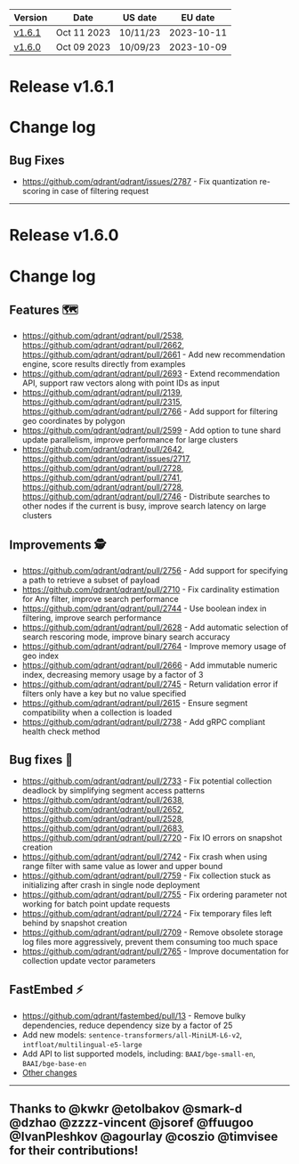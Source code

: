 | Version | Date | US date | EU date |
| ------- | ---- | ------- | ------- |
| [v1.6.1](qdrant-v1.6.md#release-v161) | Oct 11 2023 | 10/11/23 | 2023-10-11 |
| [v1.6.0](qdrant-v1.6.md#release-v160) | Oct 09 2023 | 10/09/23 | 2023-10-09 |



# Release v1.6.1
# Change log

## Bug Fixes

* https://github.com/qdrant/qdrant/issues/2787 - Fix quantization re-scoring in case of filtering request 
-----
# Release v1.6.0
# Change log

## Features :world_map:

- https://github.com/qdrant/qdrant/pull/2538, https://github.com/qdrant/qdrant/pull/2662, https://github.com/qdrant/qdrant/pull/2661 - Add new recommendation engine, score results directly from examples
- https://github.com/qdrant/qdrant/pull/2693 - Extend recommendation API, support raw vectors along with point IDs as input
- https://github.com/qdrant/qdrant/pull/2139, https://github.com/qdrant/qdrant/pull/2315, https://github.com/qdrant/qdrant/pull/2766 - Add support for filtering geo coordinates by polygon
- https://github.com/qdrant/qdrant/pull/2599 - Add option to tune shard update parallelism, improve performance for large clusters
- https://github.com/qdrant/qdrant/pull/2642, https://github.com/qdrant/qdrant/issues/2717, https://github.com/qdrant/qdrant/pull/2728, https://github.com/qdrant/qdrant/pull/2741, https://github.com/qdrant/qdrant/pull/2728, https://github.com/qdrant/qdrant/pull/2746 - Distribute searches to other nodes if the current is busy, improve search latency on large clusters

## Improvements :detective:

- https://github.com/qdrant/qdrant/pull/2756 - Add support for specifying a path to retrieve a subset of payload
- https://github.com/qdrant/qdrant/pull/2710 - Fix cardinality estimation for Any filter, improve search performance
- https://github.com/qdrant/qdrant/pull/2744 - Use boolean index in filtering, improve search performance
- https://github.com/qdrant/qdrant/pull/2628 - Add automatic selection of search rescoring mode, improve binary search accuracy
- https://github.com/qdrant/qdrant/pull/2764 - Improve memory usage of geo index
- https://github.com/qdrant/qdrant/pull/2666 - Add immutable numeric index, decreasing memory usage by a factor of 3
- https://github.com/qdrant/qdrant/pull/2745 - Return validation error if filters only have a key but no value specified
- https://github.com/qdrant/qdrant/pull/2615 - Ensure segment compatibility when a collection is loaded
- https://github.com/qdrant/qdrant/pull/2738 - Add gRPC compliant health check method


## Bug fixes :camera_flash:

- https://github.com/qdrant/qdrant/pull/2733 - Fix potential collection deadlock by simplifying segment access patterns
- https://github.com/qdrant/qdrant/pull/2638, https://github.com/qdrant/qdrant/pull/2652, https://github.com/qdrant/qdrant/pull/2528, https://github.com/qdrant/qdrant/pull/2683, https://github.com/qdrant/qdrant/pull/2720 - Fix IO errors on snapshot creation
- https://github.com/qdrant/qdrant/pull/2742 - Fix crash when using range filter with same value as lower and upper bound
- https://github.com/qdrant/qdrant/pull/2759 - Fix collection stuck as initializing after crash in single node deployment
- https://github.com/qdrant/qdrant/pull/2755 - Fix ordering parameter not working for batch point update requests
- https://github.com/qdrant/qdrant/pull/2724 - Fix temporary files left behind by snapshot creation
- https://github.com/qdrant/qdrant/pull/2709 - Remove obsolete storage log files more aggressively, prevent them consuming too much space
- https://github.com/qdrant/qdrant/pull/2765 - Improve documentation for collection update vector parameters

## FastEmbed ⚡

- https://github.com/qdrant/fastembed/pull/13 - Remove bulky dependencies, reduce dependency size by a factor of 25
- Add new models: `sentence-transformers/all-MiniLM-L6-v2`, `intfloat/multilingual-e5-large`
- Add API to list supported models, including: `BAAI/bge-small-en`, `BAAI/bge-base-en`
- [Other changes](https://github.com/qdrant/fastembed/releases/tag/0.0.5)

---

Thanks to @kwkr @etolbakov @smark-d @dzhao @zzzz-vincent @jsoref @ffuugoo @IvanPleshkov @agourlay @coszio @timvisee for their contributions!
-----
